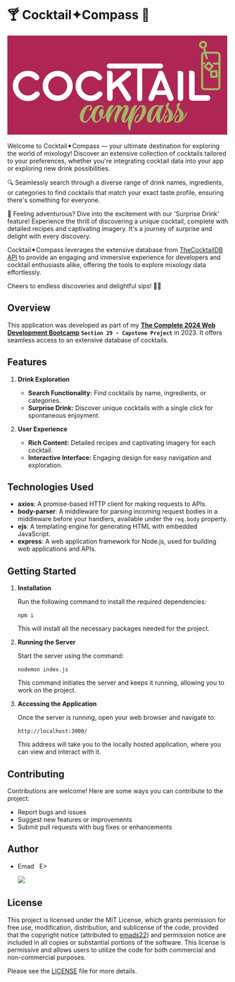 # 🍸 Cocktail✦Compass 🧭

![Cocktail_Compass_logo](./public/images/Cocktail_Compass_logo.png)

Welcome to Cocktail✦Compass — your ultimate destination for exploring the world of mixology! Discover an extensive collection of cocktails tailored to your preferences, whether you're integrating cocktail data into your app or exploring new drink possibilities.

🔍 Seamlessly search through a diverse range of drink names, ingredients, or categories to find cocktails that match your exact taste profile, ensuring there's something for everyone.

🎉 Feeling adventurous? Dive into the excitement with our 'Surprise Drink' feature! Experience the thrill of discovering a unique cocktail, complete with detailed recipes and captivating imagery. It's a journey of surprise and delight with every discovery.

Cocktail✦Compass leverages the extensive database from [TheCocktailDB API](https://www.thecocktaildb.com/api.php) to provide an engaging and immersive experience for developers and cocktail enthusiasts alike, offering the tools to explore mixology data effortlessly.

Cheers to endless discoveries and delightful sips! 🥂✨

## Overview
This application was developed as part of my [**The Complete 2024 Web Development Bootcamp**](https://www.udemy.com/course/the-complete-web-development-bootcamp/?couponCode=KEEPLEARNING) **`Section 29 - Capstone Project`** in 2023. It offers seamless access to an extensive database of cocktails. 

## Features
1. **Drink Exploration**
   - **Search Functionality:** Find cocktails by name, ingredients, or categories.
   - **Surprise Drink:** Discover unique cocktails with a single click for spontaneous enjoyment.

2. **User Experience**
   - **Rich Content:** Detailed recipes and captivating imagery for each cocktail.
   - **Interactive Interface:** Engaging design for easy navigation and exploration.

## Technologies Used
- **axios**: A promise-based HTTP client for making requests to APIs.
- **body-parser**: A middleware for parsing incoming request bodies in a middleware before your handlers, available under the `req.body` property.
- **ejs**: A templating engine for generating HTML with embedded JavaScript.
- **express**: A web application framework for Node.js, used for building web applications and APIs.

## Getting Started
1. **Installation**

   Run the following command to install the required dependencies:

       npm i

   This will install all the necessary packages needed for the project.

2. **Running the Server**

   Start the server using the command:

       nodemon index.js

   This command initiates the server and keeps it running, allowing you to work on the project.

3. **Accessing the Application**

   Once the server is running, open your web browser and navigate to:

       http://localhost:3000/

   This address will take you to the locally hosted application, where you can view and interact with it.

## Contributing
Contributions are welcome! Here are some ways you can contribute to the project:
- Report bugs and issues
- Suggest new features or improvements
- Submit pull requests with bug fixes or enhancements

## Author
- Emad &nbsp; E>
  
  [<img src="https://img.shields.io/badge/GitHub-Profile-blue?logo=github" width="150">](https://github.com/emads22)

## License
This project is licensed under the MIT License, which grants permission for free use, modification, distribution, and sublicense of the code, provided that the copyright notice (attributed to [emads22](https://github.com/emads22)) and permission notice are included in all copies or substantial portions of the software. This license is permissive and allows users to utilize the code for both commercial and non-commercial purposes.

Please see the [LICENSE](LICENSE) file for more details.